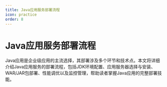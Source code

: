 ```yaml
---
title: Java应用服务部署流程
icon: practice
order: 8
---
```


# Java应用服务部署流程

Java应用是企业级应用的主流选择，其部署涉及多个环节和技术点。本文将详细介绍Java应用服务的部署流程，包括JDK环境配置、应用服务器选择与安装、WAR/JAR包部署、性能调优以及监控管理，帮助读者掌握Java应用的完整部署技能。
